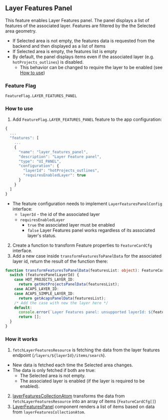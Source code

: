 ## Layer Features Panel

This feature enables Layer Features panel. The panel displays a list of features of the associated layer. Features are filtered by the the Selected area geometry.

- If Selected area is not empty, the features data is requested from the backend and then displayed as a list of items
- If Selected area is empty, the features list is empty
- By default, the panel displays items even if the associated layer (e.g. `hotProjects_outlines`) is disabled.
  - This behavior can be changed to require the layer to be enabled (see [How to use](#how-to-use))

### Feature Flag

`FeatureFlag.LAYER_FEATURES_PANEL`

### How to use

1. Add `FeatureFlag.LAYER_FEATURES_PANEL` feature to the app configuration:

```ts
{
  ...
  "features": [
    ...
    {
      "name": "layer_features_panel",
      "description": "Layer Feature panel",
      "type": "UI_PANEL",
      "configuration": {
        "layerId": "hotProjects_outlines",
        "requiresEnabledLayer": true
      }
    }
  ]
}
```

- The feature configuration needs to implement `LayerFeaturesPanelConfig` interface:
  - `layerId` - the id of the associated layer
  - `requiresEnabledLayer`
    - `true` the associated layer must be enabled
    - `false` Layer Features panel works regardless of its associated layer's status.

2. Create a function to transform Feature properties to `FeatureCardCfg` interface.
3. Add a new case inside `transformFeaturesToPanelData` for the associated layer id, return the result of the function there:

```ts
function transformFeaturesToPanelData(featuresList: object): FeatureCardCfg[] {
  switch (featuresPanelLayerId) {
    case HOT_PROJECTS_LAYER_ID:
      return getHotProjectsPanelData(featuresList);
    case ACAPS_LAYER_ID:
    case ACAPS_SIMPLE_LAYER_ID:
      return getAcapsPanelData(featuresList);
    /* Add the case with new the layer here */
    default:
      console.error(`Layer Features panel: unsupported layerId: ${featuresPanelLayerId}`);
      return [];
  }
}
```

### How it works

1. `fetchLayerFeaturesResource` is fetching the data from the layer features endpoint (`/layers/${layerId}/items/search`).

- New data is fetched each time the Selected area changes.
- The data is only fetched if both are true:
  - The Selected area is not empty.
  - The associated layer is enabled (if the layer is required to be enabled).

2. [layerFeaturesCollectionAtom](./atoms/layerFeaturesCollectionAtom.ts) transforms the data from `fetchLayerFeaturesResource` into an array of items (`FeatureCardCfg[]`)
3. [LayerFeaturesPanel](./components/LayerFeaturesPanel/index.tsx) component renders a list of items based on data from `layerFeaturesCollectionAtom`.
